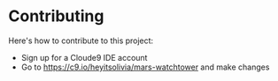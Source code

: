 Contributing
============

Here's how to contribute to this project:

* Sign up for a Cloude9 IDE account
* Go to https://c9.io/heyitsolivia/mars-watchtower and make changes
